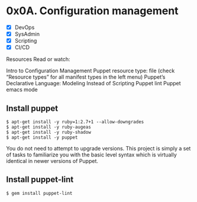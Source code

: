 # 0x0A. Configuration management

- [x] DevOps
- [x] SysAdmin
- [x] Scripting
- [x] CI/CD

Resources
Read or watch:

Intro to Configuration Management
Puppet resource type: file (check “Resource types” for all manifest types in the left menu)
Puppet’s Declarative Language: Modeling Instead of Scripting
Puppet lint
Puppet emacs mode

## Install puppet
```
$ apt-get install -y ruby=1:2.7+1 --allow-downgrades
$ apt-get install -y ruby-augeas
$ apt-get install -y ruby-shadow
$ apt-get install -y puppet
```
You do not need to attempt to upgrade versions. This project is simply a set of tasks to familiarize you with the basic
level syntax which is virtually identical in newer versions of Puppet.


## Install puppet-lint
```
$ gem install puppet-lint
```
